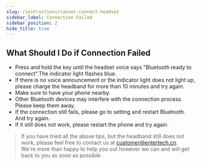 ```yaml
---
slug: /instructions/cannot-connect-headset
sidebar_label: Connection Failed
sidebar_position: 2
hide_title: true
---
```

## What Should I Do if Connection Failed
- Press and hold the key until the headset voice says "Bluetooth ready to connect".The indicator light flashes blue.
- If there is no voice announcement or the indicator light does not light up, please charge the headband for more than 10 minutes and try again.
- Make sure to have your phone nearby.
- Other Bluetooth devices may interfere with the connection process. Please keep them away.
- If the connection still fails, please go to setting and restart Bluetooth. And try again.
- If it still does not work, please restart the phone and try again.

> If you have tried all the above tips, but the headband still does not work, please feel free to contact us at customer@entertech.cn.  
> We're more than happy to help you out however we can and will get back to you as soon as possible.
